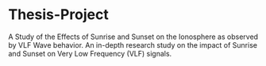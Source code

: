 # Thesis-Project
A Study of the Effects of Sunrise and Sunset on the Ionosphere as observed by VLF Wave behavior. An in-depth research study on the impact of Sunrise and Sunset on Very Low Frequency (VLF) signals.
